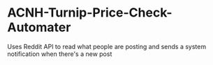 # ACNH-Turnip-Price-Check-Automater
Uses Reddit API to read what people are posting and sends a system notification when there's a new post
